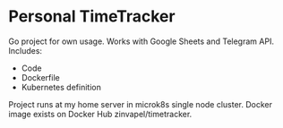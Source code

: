 Personal TimeTracker
===
Go project for own usage. Works with Google Sheets and Telegram API. 
Includes:
- Code
- Dockerfile
- Kubernetes definition

Project runs at my home server in microk8s single node cluster.
Docker image exists on Docker Hub zinvapel/timetracker.